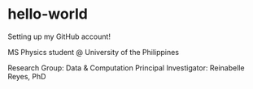 # hello-world
Setting up my GitHub account!

MS Physics student @ University of the Philippines

Research Group: Data & Computation
Principal Investigator: Reinabelle Reyes, PhD
